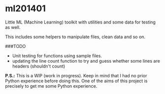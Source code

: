 ml201401
========

 Little ML (Machine Learning) toolkit with utilities and some data for testing as well.
 
 This includes some helpers to manipulate files, clean data and so on.
 
###TODO
  - Unit testing for functions using sample files.
  - updating the line count function to try and guess whether some lines are headers (shouldn't count)

 
**P.S.:** This is a WIP (work in progress). Keep in mind that I had no prior Python experience before doing this. One of the aims of this project is precisely to get me some Python experience.
